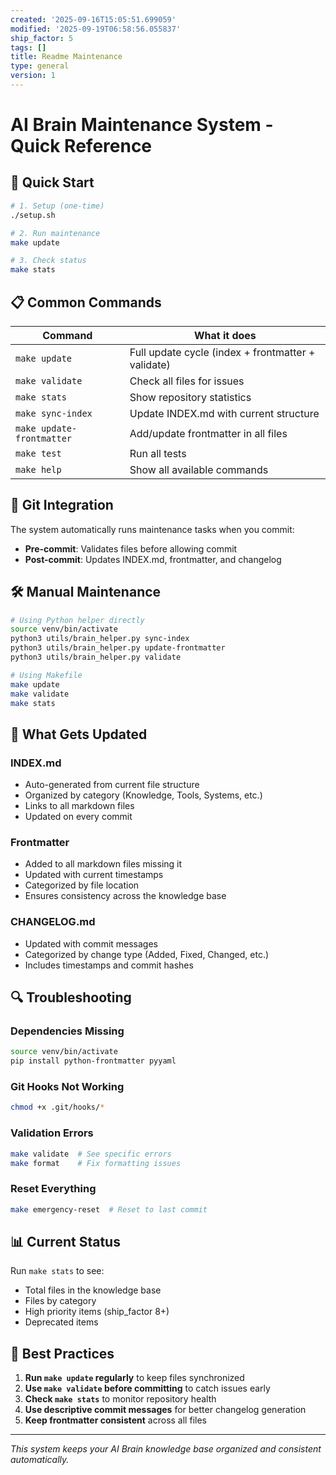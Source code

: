 ```yaml
---
created: '2025-09-16T15:05:51.699059'
modified: '2025-09-19T06:58:56.055837'
ship_factor: 5
tags: []
title: Readme Maintenance
type: general
version: 1
---
```


# AI Brain Maintenance System - Quick Reference

## 🚀 Quick Start

```bash
# 1. Setup (one-time)
./setup.sh

# 2. Run maintenance
make update

# 3. Check status
make stats
```

## 📋 Common Commands

| Command | What it does |
|---------|-------------|
| `make update` | Full update cycle (index + frontmatter + validate) |
| `make validate` | Check all files for issues |
| `make stats` | Show repository statistics |
| `make sync-index` | Update INDEX.md with current structure |
| `make update-frontmatter` | Add/update frontmatter in all files |
| `make test` | Run all tests |
| `make help` | Show all available commands |

## 🔄 Git Integration

The system automatically runs maintenance tasks when you commit:

- **Pre-commit**: Validates files before allowing commit
- **Post-commit**: Updates INDEX.md, frontmatter, and changelog

## 🛠️ Manual Maintenance

```bash
# Using Python helper directly
source venv/bin/activate
python3 utils/brain_helper.py sync-index
python3 utils/brain_helper.py update-frontmatter
python3 utils/brain_helper.py validate

# Using Makefile
make update
make validate
make stats
```

## 📁 What Gets Updated

### INDEX.md
- Auto-generated from current file structure
- Organized by category (Knowledge, Tools, Systems, etc.)
- Links to all markdown files
- Updated on every commit

### Frontmatter
- Added to all markdown files missing it
- Updated with current timestamps
- Categorized by file location
- Ensures consistency across the knowledge base

### CHANGELOG.md
- Updated with commit messages
- Categorized by change type (Added, Fixed, Changed, etc.)
- Includes timestamps and commit hashes

## 🔍 Troubleshooting

### Dependencies Missing
```bash
source venv/bin/activate
pip install python-frontmatter pyyaml
```

### Git Hooks Not Working
```bash
chmod +x .git/hooks/*
```

### Validation Errors
```bash
make validate  # See specific errors
make format    # Fix formatting issues
```

### Reset Everything
```bash
make emergency-reset  # Reset to last commit
```

## 📊 Current Status

Run `make stats` to see:
- Total files in the knowledge base
- Files by category
- High priority items (ship_factor 8+)
- Deprecated items

## 🎯 Best Practices

1. **Run `make update` regularly** to keep files synchronized
2. **Use `make validate` before committing** to catch issues early
3. **Check `make stats`** to monitor repository health
4. **Use descriptive commit messages** for better changelog generation
5. **Keep frontmatter consistent** across all files

---

*This system keeps your AI Brain knowledge base organized and consistent automatically.*